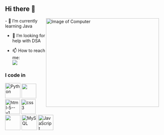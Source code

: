 ## Hi there 👋

<!--
**grnerd/grnerd** is a ✨ _special_ ✨ repository because its `README.md` (this file) appears on your GitHub profile.

Here are some ideas to get you started: 
- 🔭 I’m currently working on ...
- 👯 I’m looking to collaborate on ...
- 💬 Ask me about ...
- 😄 Pronouns: ...
- ⚡ Fun fact: ...

-->

<img align="right" height="290" width="370" src="https://64.media.tumblr.com/4ac57db98021ffd3a4e6717dee097802/aa44282323a3c36a-66/s500x750/727356ce2f1c9fdf07998fcd735c32d83e30f05d.gif" alt="Image of Computer">
- 🌱 I’m currently learning Java

- 🤔 I’m looking for help with DSA

- 📫 How to reach me:
  <br> [<img src="https://img.shields.io/badge/LinkedIn-0077B5?style=for-the-badge&logo=linkedin&logoColor=white" />](https://www.linkedin.com/in/gannadheesh-raj/)

  

### I code in
<img height="50" width="50" src="https://img.icons8.com/color/48/000000/python.png" alt="Python" /> <img width="48" height="48" src="https://img.icons8.com/?size=100&id=40670&format=png&color=000000"/> <img width="48" height="48" src="https://img.icons8.com/color/48/html-5--v1.png" alt="html-5--v1"/> <img width="48" height="48" src="https://img.icons8.com/color/48/css3.png" alt="css3"/><img height="50" width="50" src="https://img.icons8.com/?size=100&id=f0R4xVI4Sc8O&format=png&color=000000" /> 
<img height="50" width="50"  src="https://icons8.com/icon/9nLaR5KFGjN0/mysql-logo" alt="MySQL"/> 
<img height="50" width="50"  src="https://icons8.com/icon/tGvHBPJaKqEd/javascript" alt="JavaScript" />

